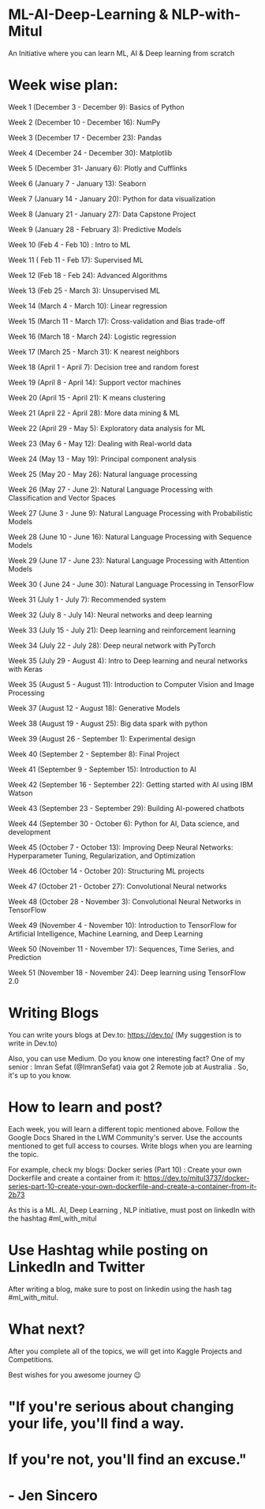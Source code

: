 # ML-AI-Deep-Learning & NLP-with-Mitul
An Initiative where you can learn ML, AI &amp; Deep learning from scratch


# Week wise plan:

Week 1 (December 3 - December 9): Basics of  Python

Week 2 (December 10 - December 16): NumPy

Week 3 (December 17 - December 23): Pandas

Week 4 (December 24 - December 30): Matplotlib


Week 5 (December 31- January 6): Plotly and Cufflinks

Week 6 (January 7 - January 13): Seaborn

Week 7 (January 14 - January 20): Python for data visualization

Week 8 (January 21 - January 27): Data Capstone Project


Week 9 (January 28 - February 3): Predictive Models

Week 10 (Feb 4 - Feb 10) : Intro to ML


Week 11 ( Feb 11 - Feb 17): Supervised ML


Week 12 (Feb 18 - Feb 24): Advanced Algorithms


Week 13 (Feb 25 - March 3): Unsupervised ML


Week 14  (March 4 - March 10): Linear regression

Week 15 (March 11 - March 17): Cross-validation and Bias trade-off

Week 16 (March 18 - March 24): Logistic regression


Week 17 (March 25 - March 31): K nearest neighbors


Week 18 (April 1 - April 7): Decision tree and random forest

Week 19 (April 8 - April 14): Support vector machines

Week 20 (April 15 - April 21): K means clustering

Week 21 (April 22 - April 28): More data mining & ML

Week 22 (April 29 - May 5): Exploratory data analysis for ML



Week 23 (May 6 - May 12): Dealing with Real-world data

Week 24 (May 13 - May 19): Principal component analysis

Week 25 (May 20 - May 26): Natural language processing

Week 26 (May 27 - June 2): Natural Language Processing with Classification and Vector Spaces

Week 27 (June 3 - June 9): Natural Language Processing with Probabilistic Models

Week 28 (June 10 - June 16): Natural Language Processing with Sequence Models

Week 29 (June 17 - June 23): Natural Language Processing with Attention Models

Week 30 ( June 24 - June 30): Natural Language Processing in TensorFlow

Week 31 (July 1 - July 7): Recommended system

Week 32 (July 8 - July 14): Neural networks  and deep learning


Week 33 (July 15 - July 21): Deep learning and reinforcement learning

Week 34 (July 22 - July 28): Deep neural network with PyTorch

Week 35 (July 29 - August 4): Intro to Deep  learning and neural networks with Keras

Week 35 (August 5 - August 11): Introduction to Computer Vision and Image Processing


Week 37 (August 12 - August 18): Generative Models

Week 38 (August 19 - August 25): Big data spark with python

Week 39 (August 26 - September 1): Experimental design

Week 40 (September 2 - September 8): Final Project

Week 41 (September 9 - September 15): Introduction to AI


Week 42 (September 16 - September 22): Getting started with AI using IBM Watson

Week 43 (September 23 - September 29): Building AI-powered chatbots

Week 44 (September 30 - October 6): Python for AI, Data science, and development

Week 45 (October 7 - October 13): Improving Deep Neural Networks: Hyperparameter Tuning, Regularization, and Optimization

Week 46 (October 14 - October 20): Structuring ML projects

Week 47 (October 21 - October 27): Convolutional Neural networks


Week 48 (October 28 - November 3): Convolutional Neural Networks in TensorFlow

Week 49 (November 4 - November 10): Introduction to TensorFlow for Artificial Intelligence, Machine Learning, and Deep Learning

Week 50 (November 11 - November 17): Sequences, Time Series, and Prediction

Week 51 (November 18 - November 24): Deep learning using TensorFlow 2.0



# Writing Blogs
You can write yours blogs at Dev.to: https://dev.to/ (My suggestion is to write in Dev.to)

Also, you can use Medium. Do you know one interesting fact?
One of my senior : Imran Sefat (@ImranSefat) vaia got 2 Remote job at Australia . So, it's up to you know. 


# How to learn and post?
Each week, you will learn a different topic mentioned above. Follow the Google Docs Shared in the LWM Community's server. Use the accounts mentioned to get full access to courses. Write blogs when you are learning the topic.

For example, check my blogs: 
Docker series (Part 10) : Create your own Dockerfile and create a container from it: https://dev.to/mitul3737/docker-series-part-10-create-your-own-dockerfile-and-create-a-container-from-it-2b73

As this is a ML. AI, Deep Learning , NLP initiative, must post on linkedIn with the hashtag #ml_with_mitul


# Use Hashtag while posting on LinkedIn and Twitter

After writing a blog, make sure to post on linkedin using the hash tag #ml_with_mitul.



# What next?
After you complete all of the topics, we will get into Kaggle Projects and Competitions. 


Best wishes for you awesome journey 😉

# "If you're serious about changing your life, you'll find a way. 
# If you're not, you'll find an excuse."
#                         - Jen Sincero

